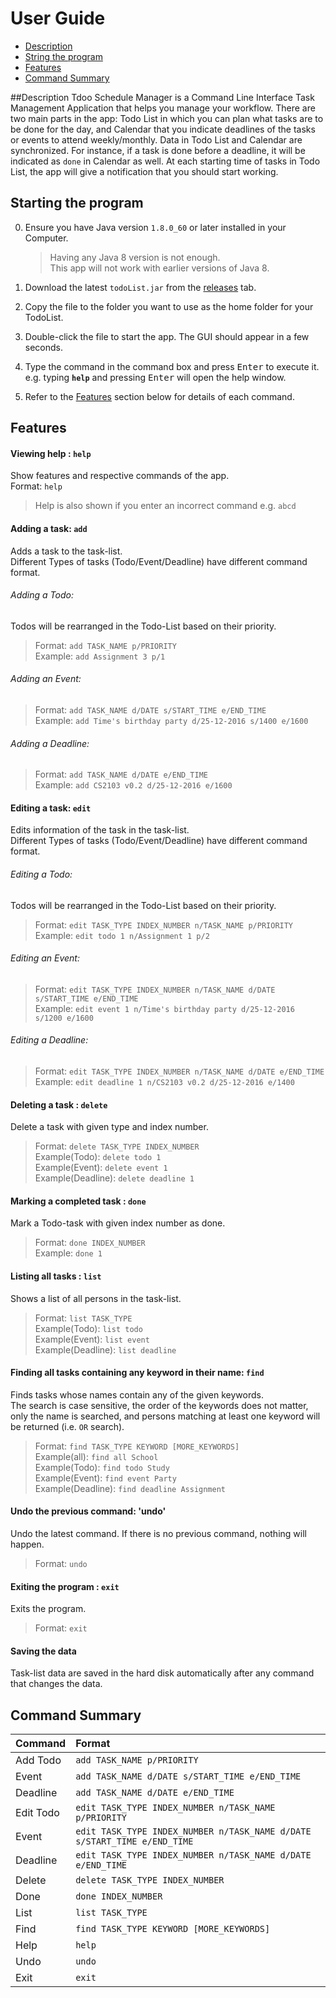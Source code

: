 # User Guide

* [Description](#description)
* [String the program](#starting-the-program)
* [Features](#features)
* [Command Summary](#command-summary)

##Description
Tdoo Schedule Manager is a Command Line Interface Task Management Application that helps you manage your workflow. There are two main parts in the app: Todo List in which you can plan what tasks are to be done for the day, and Calendar that you indicate deadlines of the tasks or events to attend weekly/monthly. Data in Todo List and Calendar are synchronized. For instance, if a task is done before a deadline, it will be indicated as `done` in Calendar as well. At each starting time of tasks in Todo List, the app will give a notification that you should start working.

## Starting the program

0. Ensure you have Java version `1.8.0_60` or later installed in your Computer.<br>
   > Having any Java 8 version is not enough. <br>
   This app will not work with earlier versions of Java 8.
   
1. Download the latest `todoList.jar` from the [releases](../../../releases) tab.
2. Copy the file to the folder you want to use as the home folder for your TodoList.
3. Double-click the file to start the app. The GUI should appear in a few seconds. 
4. Type the command in the command box and press <kbd>Enter</kbd> to execute it.<br>
   e.g. typing **`help`** and pressing <kbd>Enter</kbd> will open the help window. 
5. Refer to the [Features](#features) section below for details of each command.<br>

## Features

#### Viewing help : `help`
Show features and respective commands of the app.<br>
Format: `help`

> Help is also shown if you enter an incorrect command e.g. `abcd`

#### Adding a task: `add`
Adds a task to the task-list.<br>
Different Types of tasks (Todo/Event/Deadline) have different command format.<br>

###### Adding a Todo:
Todos will be rearranged in the Todo-List based on their priority.<br>
> Format: `add TASK_NAME p/PRIORITY`<br>
> Example: `add Assignment 3 p/1`

###### Adding an Event:
> Format: `add TASK_NAME d/DATE s/START_TIME e/END_TIME`<br>
> Example: `add Time's birthday party d/25-12-2016 s/1400 e/1600`

###### Adding a Deadline:
> Format: `add TASK_NAME d/DATE e/END_TIME`<br>
> Example: `add CS2103 v0.2 d/25-12-2016 e/1600`

#### Editing a task: `edit`
Edits information of the task in the task-list.<br>
Different Types of tasks (Todo/Event/Deadline) have different command format.<br>

###### Editing a Todo:
Todos will be rearranged in the Todo-List based on their priority.<br>
> Format: `edit TASK_TYPE INDEX_NUMBER n/TASK_NAME p/PRIORITY`<br>
> Example: `edit todo 1 n/Assignment 1 p/2`

###### Editing an Event:
> Format: `edit TASK_TYPE INDEX_NUMBER n/TASK_NAME d/DATE s/START_TIME e/END_TIME`<br>
> Example: `edit event 1 n/Time's birthday party d/25-12-2016 s/1200 e/1600`

###### Editing a Deadline:
> Format: `edit TASK_TYPE INDEX_NUMBER n/TASK_NAME d/DATE e/END_TIME`<br>
> Example: `edit deadline 1 n/CS2103 v0.2 d/25-12-2016 e/1400`

#### Deleting a task : `delete`
Delete a task with given type and index number.<br>
> Format: `delete TASK_TYPE INDEX_NUMBER`<br>
> Example(Todo): `delete todo 1` <br>
> Example(Event): `delete event 1` <br>
> Example(Deadline): `delete deadline 1`

#### Marking a completed task : `done`
Mark a Todo-task with given index number as done.<br>
> Format: `done INDEX_NUMBER`<br>
> Example: `done 1`

#### Listing all tasks : `list`
Shows a list of all persons in the task-list.<br>
> Format: `list TASK_TYPE` <br>
> Example(Todo): `list todo` <br>
> Example(Event): `list event` <br>
> Example(Deadline): `list deadline`

#### Finding all tasks containing any keyword in their name: `find`
Finds tasks whose names contain any of the given keywords.<br>
The search is case sensitive, the order of the keywords does not matter, only the name is searched, 
and persons matching at least one keyword will be returned (i.e. `OR` search).<br>
> Format: `find TASK_TYPE KEYWORD [MORE_KEYWORDS]` <br>
> Example(all): `find all School` <br>
> Example(Todo): `find todo Study` <br>
> Example(Event): `find event Party` <br>
> Example(Deadline): `find deadline Assignment`

#### Undo the previous command: 'undo'
Undo the latest command. If there is no previous command, nothing will happen.<br>
> Format: `undo`

#### Exiting the program : `exit`
Exits the program.<br>
> Format: `exit`  

#### Saving the data
Task-list data are saved in the hard disk automatically after any command that changes the data.<br>


## Command Summary

Command | Format  
--------------- | :-------- 
Add	Todo	| `add TASK_NAME p/PRIORITY`
	Event	| `add TASK_NAME d/DATE s/START_TIME e/END_TIME`
	Deadline| `add TASK_NAME d/DATE e/END_TIME`
Edit	Todo	| `edit TASK_TYPE INDEX_NUMBER n/TASK_NAME p/PRIORITY`
	Event	| `edit TASK_TYPE INDEX_NUMBER n/TASK_NAME d/DATE s/START_TIME e/END_TIME`
	Deadline| `edit TASK_TYPE INDEX_NUMBER n/TASK_NAME d/DATE e/END_TIME`
Delete		| `delete TASK_TYPE INDEX_NUMBER`
Done		| `done INDEX_NUMBER`
List		| `list TASK_TYPE`
Find		| `find TASK_TYPE KEYWORD [MORE_KEYWORDS]`
Help		| `help`
Undo		| `undo`
Exit		| `exit`


